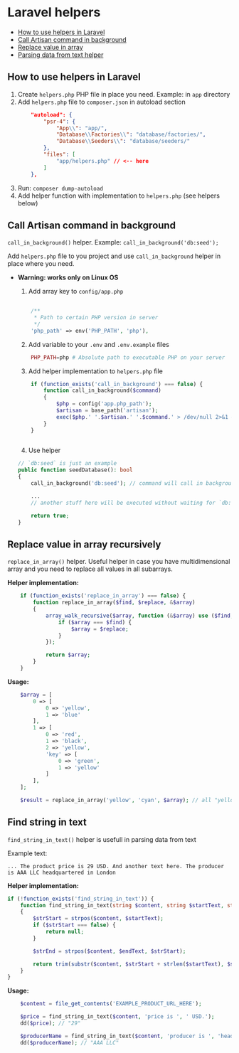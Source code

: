 # Laravel helpers

- [How to use helpers in Laravel](#how-to-use-helpers-in-laravel)
- [Call Artisan command in background](#call-artisan-command-in-background)
- [Replace value in array](#replace-value-in-array-recursively)
- [Parsing data from text helper](#find-string-in-text)

## How to use helpers in Laravel

1. Create `helpers.php` PHP file in place you need. Example: in `app` directory
2. Add `helpers.php` file to `composer.json` in autoload section
    ```json
        "autoload": {
            "psr-4": {
                "App\\": "app/",
                "Database\\Factories\\": "database/factories/",
                "Database\\Seeders\\": "database/seeders/"
            },
            "files": [
                "app/helpers.php" // <-- here
            ]
        },
    ```
3. Run: `composer dump-autoload`
4. Add helper function with implementation to `helpers.php` (see helpers below)


## Call Artisan command in background
`call_in_background()` helper. Example: `call_in_background('db:seed');`

Add `helpers.php` file to you project and use `call_in_background` helper in place where you need. 

* **Warning: works only on Linux OS**

    1. Add array key to `config/app.php`
    ```php
        
        /**
         * Path to certain PHP version in server
         */
        'php_path' => env('PHP_PATH', 'php'),

    ```

    2. Add variable to your `.env` and `.env.example` files
    ```php
        PHP_PATH=php # Absolute path to executable PHP on your server
    ```

    3. Add helper implementation to `helpers.php` file
    ```php
        if (function_exists('call_in_background') === false) {
            function call_in_background($command)
            {
                $php = config('app.php_path');
                $artisan = base_path('artisan');
                exec($php.' '.$artisan.' '.$command.' > /dev/null 2>&1 &');
            }
        }
        
    ```

    4. Use helper

    ```php
    // `db:seed` is just an example
    public function seedDatabase(): bool
    {
        call_in_background('db:seed'); // command will call in background without waiting for seed complete

        ... 
        // another stuff here will be executed without waiting for `db:seed` has finished

        return true;
    }
    ```

## Replace value in array recursively
`replace_in_array()` helper. Useful helper in case you have multidimensional array and you need to replace all values in all subarrays.

**Helper implementation:**
```php
    if (function_exists('replace_in_array') === false) {
        function replace_in_array($find, $replace, &$array)
        {
            array_walk_recursive($array, function (&$array) use ($find, $replace) {
                if ($array === $find) {
                    $array = $replace;
                }
            });

            return $array;
        }
    }
```

**Usage:**
```php
    $array = [
        0 => [
            0 => 'yellow',
            1 => 'blue'
        ],
        1 => [
            0 => 'red',
            1 => 'black',
            2 => 'yellow',
            'key' => [
                0 => 'green',
                1 => 'yellow'
            ]
        ],
    ];

    $result = replace_in_array('yellow', 'cyan', $array); // all "yellow" will be replaced by "cyan"
```

## Find string in text
`find_string_in_text()` helper is usefull in parsing data from text


Example text: 
```
... The product price is 29 USD. And another text here. The producer is AAA LLC headquartered in London
```

**Helper implementation:**
```php
if (!function_exists('find_string_in_text')) {
    function find_string_in_text(string $content, string $startText, string $endText)
    {
        $strStart = strpos($content, $startText);
        if ($strStart === false) {
            return null;
        }

        $strEnd = strpos($content, $endText, $strStart);

        return trim(substr($content, $strStart + strlen($startText), $strEnd - $strStart - strlen($startText)));
    }
}
```

**Usage:**
```php
    $content = file_get_contents('EXAMPLE_PRODUCT_URL_HERE');

    $price = find_string_in_text($content, 'price is ', ' USD.');
    dd($price); // "29"

    $producerName = find_string_in_text($content, 'producer is ', 'headquartered');
    dd($producerName); // "AAA LLC"
    
```